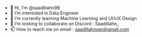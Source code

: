 - 👋 Hi, I’m @saadillahn98
- 👀 I’m interested in Data Engineer 
- 🌱 I’m currently learning Machine Learning and UI/UX Design
- 💞️ I’m looking to collaborate on Discord : Saadillahn_
- 📫 How to reach me on email : saadillahnoer@gmail.com

<!---
saadillahn98/saadillahn98 is a ✨ special ✨ repository because its `README.md` (this file) appears on your GitHub profile.
You can click the Preview link to take a look at your changes.
--->
